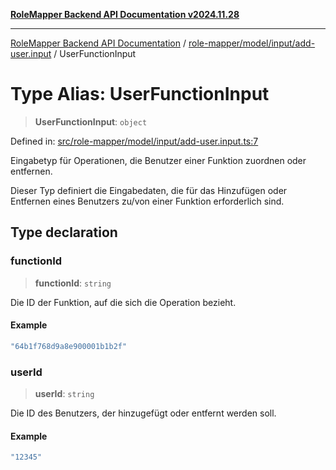 [**RoleMapper Backend API Documentation v2024.11.28**](../../../../../README.md)

***

[RoleMapper Backend API Documentation](../../../../../modules.md) / [role-mapper/model/input/add-user.input](../README.md) / UserFunctionInput

# Type Alias: UserFunctionInput

> **UserFunctionInput**: `object`

Defined in: [src/role-mapper/model/input/add-user.input.ts:7](https://github.com/FlowCraft-AG/RoleMapper/blob/ac5d66f12f967d3e6cc401aba4d232c3d8d25cca/backend/src/role-mapper/model/input/add-user.input.ts#L7)

Eingabetyp für Operationen, die Benutzer einer Funktion zuordnen oder entfernen.

Dieser Typ definiert die Eingabedaten, die für das Hinzufügen oder Entfernen
eines Benutzers zu/von einer Funktion erforderlich sind.

## Type declaration

### functionId

> **functionId**: `string`

Die ID der Funktion, auf die sich die Operation bezieht.

#### Example

```ts
"64b1f768d9a8e900001b1b2f"
```

### userId

> **userId**: `string`

Die ID des Benutzers, der hinzugefügt oder entfernt werden soll.

#### Example

```ts
"12345"
```
